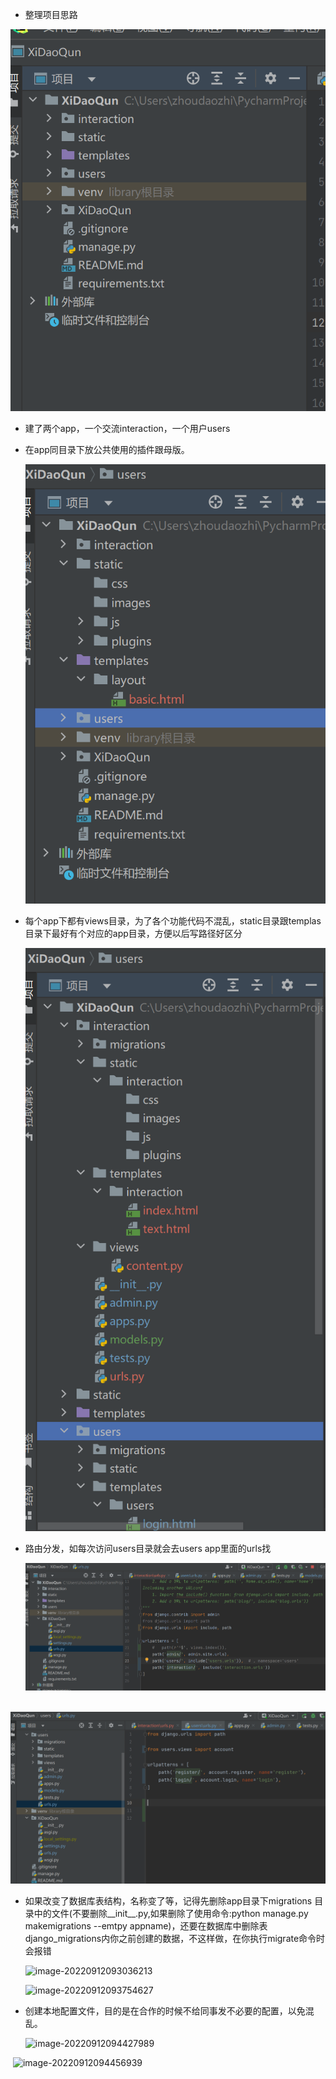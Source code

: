 - 整理项目思路

![image-20220912085734880](https://raw.githubusercontent.com/unstoppablezhou/xidaoqun_note/main/img/image-20220912085734880.png)

- 建了两个app，一个交流interaction，一个用户users

- 在app同目录下放公共使用的插件跟母版。

  ![image-20220912091017807](https://raw.githubusercontent.com/unstoppablezhou/xidaoqun_note/main/img/image-20220912091017807.png)

- 每个app下都有views目录，为了各个功能代码不混乱，static目录跟templas目录下最好有个对应的app目录，方便以后写路径好区分

  ![image-20220912091518715](https://raw.githubusercontent.com/unstoppablezhou/xidaoqun_note/main/img/image-20220912091518715.png)

- 路由分发，如每次访问users目录就会去users app里面的urls找

  ![image-20220912092111556](https://raw.githubusercontent.com/unstoppablezhou/xidaoqun_note/main/img/image-20220912092111556.png)

​	![image-20220912092159680](https://raw.githubusercontent.com/unstoppablezhou/xidaoqun_note/main/img/image-20220912092159680.png)

- 如果改变了数据库表结构，名称变了等，记得先删除app目录下migrations 目录中的文件(不要删除__init__.py,如果删除了使用命令:python manage.py makemigrations --emtpy appname)，还要在数据库中删除表django_migrations内你之前创建的数据，不这样做，在你执行migrate命令时会报错

  ![image-20220912093036213](C:\Users\zhoudaozhi\AppData\Roaming\Typora\typora-user-images\image-20220912093036213.png)

  ![image-20220912093754627](C:\Users\zhoudaozhi\AppData\Roaming\Typora\typora-user-images\image-20220912093754627.png)

- 创建本地配置文件，目的是在合作的时候不给同事发不必要的配置，以免混乱。

  ![image-20220912094427989](C:\Users\zhoudaozhi\AppData\Roaming\Typora\typora-user-images\image-20220912094427989.png)

​		![image-20220912094456939](C:\Users\zhoudaozhi\AppData\Roaming\Typora\typora-user-images\image-20220912094456939.png)

